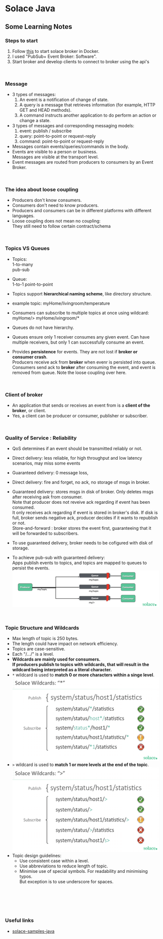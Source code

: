 #  Solace Java


## Some Learning Notes ##

### Steps to start ###
1. Follow [this](https://solace.com/products/event-broker/software/getting-started/) to start solace broker in Docker. 
2. I used "PubSub+ Event Broker: Software". 
3. Start broker and develop clients to connect to broker using the api's

&nbsp;

### Message ###
* 3 types of messages: 
  1. An event is a notification of change of state. 
  2. A query is a message that retrieves information (for example, HTTP GET and HEAD methods).
  3. A command instructs another application to do perform an action or change a state. 
* 3 types of messages and corresponding messaging models: 
  1. event: publish / subscribe
  2. query: point-to-point or request-reply
  3. command: point-to-point or request-reply
* Messages contain events/queries/commands in the body. 
* Events are visible to a person or business.   
  Messages are visible at the transport level. 
* Event messages are routed from producers to consumers by an Event Broker.

&nbsp;

### The idea about loose coupling ###
* Producers don't know consumers. 
* Consumers don't need to know producers. 
* Producers and consumers can be in different platforms with different languages. 
* Loose coupling does not mean no coupling:   
  They still need to follow certain contract/schema

&nbsp;

### Topics VS Queues ### 
* Topics:   
  1-to-many  
  pub-sub
* Queue:  
  1-to-1
  point-to-point

* Topics support **hierarchical naming scheme**, like directory structure.
* example topic: myHome/livingroom/temperature
* Consumers can subscribe to multiple topics at once using wildcard:   
  myHome/>
  myHome/ivingroom/*

* Queues do not have hierarchy. 
* Queues ensure only 1 receiver consumes any given event. Can have multiple receivers, 
but only 1 can successfully consume an event.  
* Provides **persistence** for events. They are not lost if **broker or consumer crash**.   
  Producers receive ack from **broker** when evenr is persisted into queue. 
  Consumers send ack to **broker** after consuming the event, and event is removed from queue. 
  Note the loose coupling over here. 

&nbsp;

### Client of broker ###
* An application that sends or receives an event from is a **client of the broker**, or client. 
* Yes, a client can be producer or consumer, publisher or subscriber. 

&nbsp;

### Quality of Service : Reliability ###
* QoS determines if an event should be transmitted reliably or not.  
* Direct delivery: less reliable, for high throughput and low latency scenarios, may miss some events 
* Guaranteed delivery: 0 message loss, 

* Direct delivery: fire and forget, no ack, no storage of msgs in broker. 
* Guaranteed delivery: stores msgs in disk of broker. Only deletes msgs after receiving ask from consumer.  
  Note that producer does not reveive ack regarding if event has been consumed.  
  It only receives ack regarding if event is stored in broker's disk. 
  If disk is full, broker sends negative ack, producer decides if it wants to republish or not.   
  Store-and-forward : broker stores the event first, guaranteeing that it will be forwarded to subscribers. 

* To use guaranteed delivery, broker needs to be cofigured with disk of storage. 
* To achieve pub-sub with guaranteed delivery:  
  Apps publish events to topics, and topics are mapped to queues to persist the events. 
![guaranteed-pub-sub](images/guaranteed-pub-sub.png)

&nbsp;

### Topic Structure and Wildcards ###
* Max length of topic is 250 bytes. 
* The length could have impact on network efficiency. 
* Topics are case-sensitive. 
* Each "/.../" is a level. 
* **Wildcards are mainly used for consumers.**  
  **If producers publish to topics with wildcards, that will result in the wildcard being interpreted as a literal character.**
* `*` wildcard is used to **match 0 or more characters within a singe level**.   
  ![star-wildcard](images/star-wildcard.png)
* `>` wildcard is used to **match 1 or more levels at the end of the topic**.   
  ![greater-wildcard](images/greater-wildcard.png)
* Topic design guidelines: 
  * Use consistent case within a level. 
  * Use abbreviations to reduce length of topic. 
  * Minimise use of special symbols. For readability and minimising typos.   
    But exception is to use underscore for spaces. 

&nbsp;



&nbsp;
----
### Useful links ###
* [solace-samples-java](https://github.com/SolaceSamples/solace-samples-java/blob/main/src/main/java/com/solace/samples/java/HelloWorld.java)